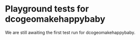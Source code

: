 # Playground tests for dcogeomakehappybaby
We are still awaiting the first test run for dcogeomakehappybaby.
